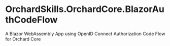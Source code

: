 # OrchardSkills.OrchardCore.BlazorAuthCodeFlow
A Blazor WebAssembly App using OpenID Connect Authorization Code Flow for Orchard Core
